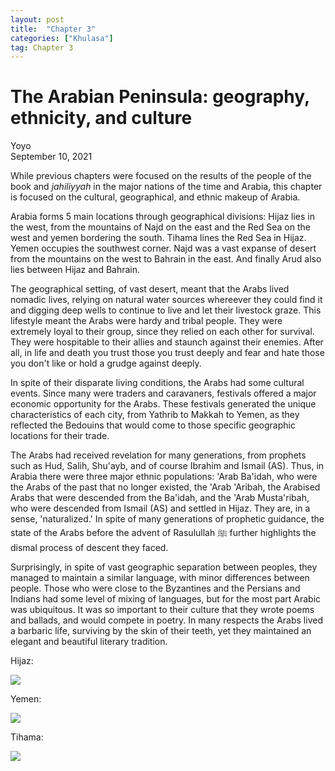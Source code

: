 ```yaml
---
layout: post
title:  "Chapter 3"
categories: ["Khulasa"]
tag: Chapter 3
---
```


# The Arabian Peninsula: geography, ethnicity, and culture

Yoyo  
September 10, 2021

While previous chapters were focused on the results of the people of the book and _jahiliyyah_ in the major nations of the time and Arabia, this chapter is focused on the cultural, geographical, and ethnic makeup of Arabia.

Arabia forms 5 main locations through geographical divisions: Hijaz lies in the west, from the mountains of Najd on the east and the Red Sea on the west and yemen bordering the south. Tihama lines the Red Sea in Hijaz. Yemen occupies the southwest corner. Najd was a vast expanse of desert from the mountains on the west to Bahrain in the east. And finally Arud also lies between Hijaz and Bahrain.

The geographical setting, of vast desert, meant that the Arabs lived nomadic lives, relying on natural water sources whereever they could find it and digging deep wells to continue to live and let their livestock graze. This lifestyle meant the Arabs were hardy and tribal people. They were extremely loyal to their group, since they relied on each other for survival. They were hospitable to their allies and staunch against their enemies. After all, in life and death you trust those you trust deeply and fear and hate those you don't like or hold a grudge against deeply.

In spite of their disparate living conditions, the Arabs had some cultural events. Since many were traders and caravaners, festivals offered a major economic opportunity for the Arabs. These festivals generated the unique characteristics of each city, from Yathrib to Makkah to Yemen, as they reflected the Bedouins that would come to those specific geographic locations for their trade.

The Arabs had received revelation for many generations, from prophets such as Hud, Salih, Shu'ayb, and of course Ibrahim and Ismail (AS). Thus, in Arabia there were three major ethnic populations: 'Arab Ba'idah, who were the Arabs of the past that no longer existed, the 'Arab 'Aribah, the Arabised Arabs that were descended from the Ba'idah, and the 'Arab Musta'ribah, who were descended from Ismail (AS) and settled in Hijaz. They are, in a sense, 'naturalized.' In spite of many generations of prophetic guidance, the state of the Arabs before the advent of Rasulullah ﷺ further highlights the dismal process of descent they faced.

Surprisingly, in spite of vast geographic separation between peoples, they managed to maintain a similar language, with minor differences between people. Those who were close to the Byzantines and the Persians and Indians had some level of mixing of languages, but for the most part Arabic was ubiquitous. It was so important to their culture that they wrote poems and ballads, and would compete in poetry. In many respects the Arabs lived a barbaric life, surviving by the skin of their teeth, yet they maintained an elegant and beautiful literary tradition.

Hijaz:

![](https://upload.wikimedia.org/wikipedia/commons/3/3e/Hijaz_Region_in_Saudi_Arabia.svg)

Yemen:

![](https://www.aljazeera.com/wp-content/uploads/2021/09/WEBMAP_YEMEN_ALMAKHA_REFRESH.jpg?fit=1000%2C562)

Tihama:

![](https://upload.wikimedia.org/wikipedia/commons/1/1d/Tahama_Region_%28Yemen%29.svg)
